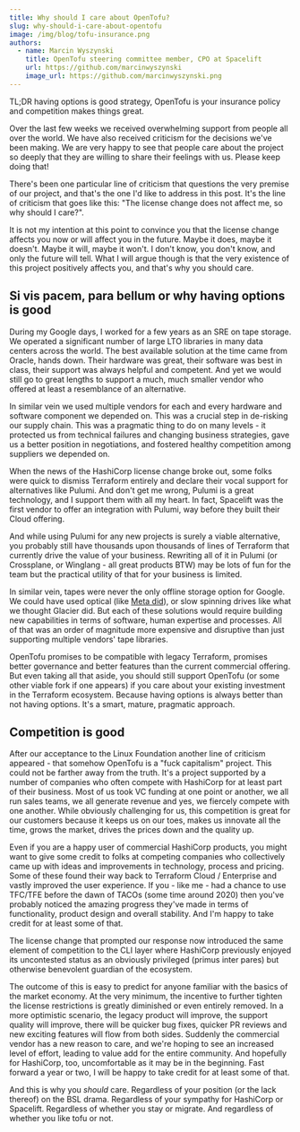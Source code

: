 ```yaml
---
title: Why should I care about OpenTofu?
slug: why-should-i-care-about-opentofu
image: /img/blog/tofu-insurance.png
authors:
  - name: Marcin Wyszynski
    title: OpenTofu steering committee member, CPO at Spacelift
    url: https://github.com/marcinwyszynski
    image_url: https://github.com/marcinwyszynski.png
---
```


TL;DR having options is good strategy, OpenTofu is your insurance policy and competition makes things great.

<!--truncate-->

Over the last few weeks we received overwhelming support from people all over the world. We have also received criticism for the decisions we've been making. We are very happy to see that people care about the project so deeply that they are willing to share their feelings with us. Please keep doing that!

There's been one particular line of criticism that questions the very premise of our project, and that's the one I'd like to address in this post. It's the line of criticism that goes like this: "The license change does not affect me, so why should I care?".

It is not my intention at this point to convince you that the license change affects you now or will affect you in the future. Maybe it does, maybe it doesn't. Maybe it will, maybe it won't. I don't know, you don't know, and only the future will tell. What I will argue though is that the very existence of this project positively affects you, and that's why you should care.

## Si vis pacem, para bellum or why having options is good

During my Google days, I worked for a few years as an SRE on tape storage. We operated a significant number of large LTO libraries in many data centers across the world. The best available solution at the time came from Oracle, hands down. Their hardware was great, their software was best in class, their support was always helpful and competent. And yet we would still go to great lengths to support a much, much smaller vendor who offered at least a resemblance of an alternative.

In similar vein we used multiple vendors for each and every hardware and software component we depended on. This was a crucial step in de-risking our supply chain. This was a pragmatic thing to do on many levels - it protected us from technical failures and changing business strategies, gave us a better position in negotiations, and fostered healthy competition among suppliers we depended on.

When the news of the HashiCorp license change broke out, some folks were quick to dismiss Terraform entirely and declare their vocal support for alternatives like Pulumi. And don't get me wrong, Pulumi is a great technology, and I support them with all my heart. In fact, Spacelift was the first vendor to offer an integration with Pulumi, way before they built their Cloud offering.

And while using Pulumi for any new projects is surely a viable alternative, you probably still have thousands upon thousands of lines of Terraform that currently drive the value of your business. Rewriting all of it in Pulumi (or Crossplane, or Winglang - all great products BTW) may be lots of fun for the team but the practical utility of that for your business is limited.

In similar vein, tapes were never the only offline storage option for Google. We could have used optical (like [Meta did](https://www.pcworld.com/article/443619/facebook-puts-10000-bluray-discs-in-lowpower-storage-system.html)), or slow spinning drives like what we thought Glacier did. But each of these solutions would require building new capabilities in terms of software, human expertise and processes. All of that was an order of magnitude more expensive and disruptive than just supporting multiple vendors' tape libraries.

OpenTofu promises to be compatible with legacy Terraform, promises better governance and better features than the current commercial offering. But even taking all that aside, you should still support OpenTofu (or some other viable fork if one appears) if you care about your existing investment in the Terraform ecosystem. Because having options is always better than not having options. It's a smart, mature, pragmatic approach.

## Competition is good

After our acceptance to the Linux Foundation another line of criticism appeared - that somehow OpenTofu is a "fuck capitalism" project. This could not be farther away from the truth. It's a project supported by a number of companies who often compete with HashiCorp for at least part of their business. Most of us took VC funding at one point or another, we all run sales teams, we all generate revenue and yes, we fiercely compete with one another. While obviously challenging for us, this competition is great for our customers because it keeps us on our toes, makes us innovate all the time, grows the market, drives the prices down and the quality up.

Even if you are a happy user of commercial HashiCorp products, you might want to give some credit to folks at competing companies who collectively came up with ideas and improvements in technology, process and pricing. Some of these found their way back to Terraform Cloud / Enterprise and vastly improved the user experience. If you - like me - had a chance to use TFC/TFE before the dawn of TACOs (some time around 2020) then you've probably noticed the amazing progress they've made in terms of functionality, product design and overall stability. And I'm happy to take credit for at least some of that.

The license change that prompted our response now introduced the same element of competition to the CLI layer where HashiCorp previously enjoyed its uncontested status as an obviously privileged (primus inter pares) but otherwise benevolent guardian of the ecosystem.

The outcome of this is easy to predict for anyone familiar with the basics of the market economy. At the very minimum, the incentive to further tighten the license restrictions is greatly diminished or even entirely removed. In a more optimistic scenario, the legacy product will improve, the support quality will improve, there will be quicker bug fixes, quicker PR reviews and new exciting features will flow from both sides. Suddenly the commercial vendor has a new reason to care, and we're hoping to see an increased level of effort, leading to value add for the entire community. And hopefully for HashiCorp, too, uncomfortable as it may be in the beginning. Fast forward a year or two, I will be happy to take credit for at least some of that.

And this is why you _should_ care. Regardless of your position (or the lack thereof) on the BSL drama. Regardless of your sympathy for HashiCorp or Spacelift. Regardless of whether you stay or migrate. And regardless of whether you like tofu or not.
